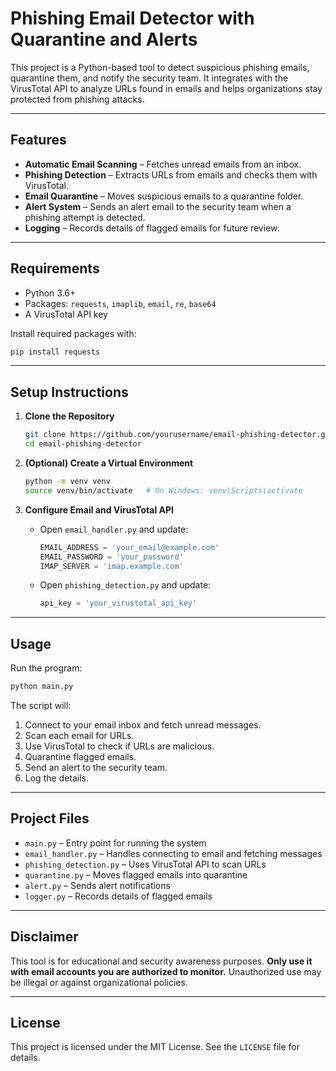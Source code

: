 # Phishing Email Detector with Quarantine and Alerts

This project is a Python-based tool to detect suspicious phishing emails, quarantine them, and notify the security team. It integrates with the VirusTotal API to analyze URLs found in emails and helps organizations stay protected from phishing attacks.

---

## Features

* **Automatic Email Scanning** – Fetches unread emails from an inbox.
* **Phishing Detection** – Extracts URLs from emails and checks them with VirusTotal.
* **Email Quarantine** – Moves suspicious emails to a quarantine folder.
* **Alert System** – Sends an alert email to the security team when a phishing attempt is detected.
* **Logging** – Records details of flagged emails for future review.

---

## Requirements

* Python 3.6+
* Packages: `requests`, `imaplib`, `email`, `re`, `base64`
* A VirusTotal API key

Install required packages with:

```bash
pip install requests
```

---

## Setup Instructions

1. **Clone the Repository**

   ```bash
   git clone https://github.com/yourusername/email-phishing-detector.git
   cd email-phishing-detector
   ```

2. **(Optional) Create a Virtual Environment**

   ```bash
   python -m venv venv
   source venv/bin/activate   # On Windows: venv\Scripts\activate
   ```

3. **Configure Email and VirusTotal API**

   * Open `email_handler.py` and update:

     ```python
     EMAIL_ADDRESS = 'your_email@example.com'
     EMAIL_PASSWORD = 'your_password'
     IMAP_SERVER = 'imap.example.com'
     ```
   * Open `phishing_detection.py` and update:

     ```python
     api_key = 'your_virustotal_api_key'
     ```

---

## Usage

Run the program:

```bash
python main.py
```

The script will:

1. Connect to your email inbox and fetch unread messages.
2. Scan each email for URLs.
3. Use VirusTotal to check if URLs are malicious.
4. Quarantine flagged emails.
5. Send an alert to the security team.
6. Log the details.

---

## Project Files

* `main.py` – Entry point for running the system
* `email_handler.py` – Handles connecting to email and fetching messages
* `phishing_detection.py` – Uses VirusTotal API to scan URLs
* `quarantine.py` – Moves flagged emails into quarantine
* `alert.py` – Sends alert notifications
* `logger.py` – Records details of flagged emails

---

## Disclaimer

This tool is for educational and security awareness purposes. **Only use it with email accounts you are authorized to monitor.** Unauthorized use may be illegal or against organizational policies.

---

## License

This project is licensed under the MIT License. See the `LICENSE` file for details.

